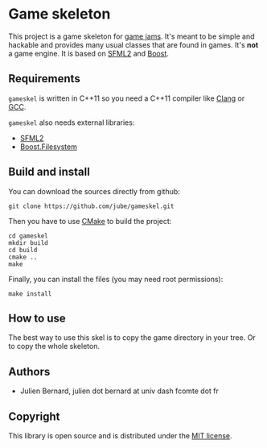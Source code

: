 # Game skeleton

This project is a game skeleton for [game jams](http://en.wikipedia.org/wiki/Game_jam). It's meant to be simple and hackable and provides many usual classes that are found in games. It's **not** a game engine. It is based on [SFML2](http://sfml-dev.org/) and [Boost](http://www.boost.org/).

## Requirements

`gameskel` is written in C++11 so you need a C++11 compiler like [Clang](http://clang.llvm.org/) or [GCC](http://gcc.gnu.org/).

`gameskel` also needs external libraries:

* [SFML2](http://www.sfml-dev.org/)
* [Boost.Filesystem](http://www.boost.org/libs/filesystem/)


## Build and install

You can download the sources directly from github:

    git clone https://github.com/jube/gameskel.git

Then you have to use [CMake](http://www.cmake.org/) to build the project:

    cd gameskel
    mkdir build
    cd build
    cmake ..
    make

Finally, you can install the files (you may need root permissions):

    make install

## How to use

The best way to use this skel is to copy the game directory in your tree. Or to copy the whole skeleton.

## Authors

- Julien Bernard, julien dot bernard at univ dash fcomte dot fr


## Copyright

This library is open source and is distributed under the [MIT license](http://opensource.org/licenses/MIT).
